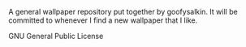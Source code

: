 A general wallpaper repository put together
by goofysalkin. It will be committed to whenever
I find a new wallpaper that I like.

GNU General Public License
